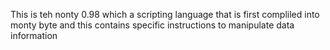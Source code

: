 This is teh nonty 0.98 which a scripting language that is first compliled into monty byte and this contains specific instructions to manipulate data information
